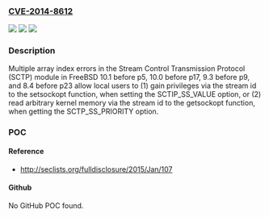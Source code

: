 ### [CVE-2014-8612](https://cve.mitre.org/cgi-bin/cvename.cgi?name=CVE-2014-8612)
![](https://img.shields.io/static/v1?label=Product&message=n%2Fa&color=blue)
![](https://img.shields.io/static/v1?label=Version&message=n%2Fa&color=blue)
![](https://img.shields.io/static/v1?label=Vulnerability&message=n%2Fa&color=brighgreen)

### Description

Multiple array index errors in the Stream Control Transmission Protocol (SCTP) module in FreeBSD 10.1 before p5, 10.0 before p17, 9.3 before p9, and 8.4 before p23 allow local users to (1) gain privileges via the stream id to the setsockopt function, when setting the SCTIP_SS_VALUE option, or (2) read arbitrary kernel memory via the stream id to the getsockopt function, when getting the SCTP_SS_PRIORITY option.

### POC

#### Reference
- http://seclists.org/fulldisclosure/2015/Jan/107

#### Github
No GitHub POC found.

